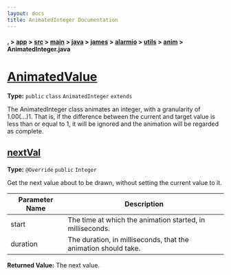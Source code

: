 ```yaml
---
layout: docs
title: AnimatedInteger Documentation
---
```

#### [.](./../../../../../../../../index) > [app](./../../../../../../../index) > [src](./../../../../../../index) > [main](./../../../../../index) > [java](./../../../../index) > [james](./../../../index) > [alarmio](./../../index) > [utils](./../index) > [anim](./index) > **AnimatedInteger.java**

# [AnimatedValue](https://github.com/TheAndroidMaster/Alarmio/blob/master/app/src/main/java/james/alarmio/utils/anim/AnimatedInteger.java#L4)

**Type:** `public` `class` `AnimatedInteger` `extends`

The AnimatedInteger class animates an integer, with a granularity 
of 1.00(...)1. That is, if the difference between the current and 
target value is less than or equal to 1, it will be ignored and the 
animation will be regarded as complete. 












## [nextVal](https://github.com/TheAndroidMaster/Alarmio/blob/master/app/src/main/java/james/alarmio/utils/anim/AnimatedInteger.java#L16)

**Type:** `@Override` `public` `Integer`

Get the next value about to be drawn, without setting 
the current value to it. 





|Parameter Name|Description|
|-----|-----|
|start|The time at which the animation started, in milliseconds.|
|duration|The duration, in milliseconds, that the animation should take.|


**Returned Value:**  The next value.  








